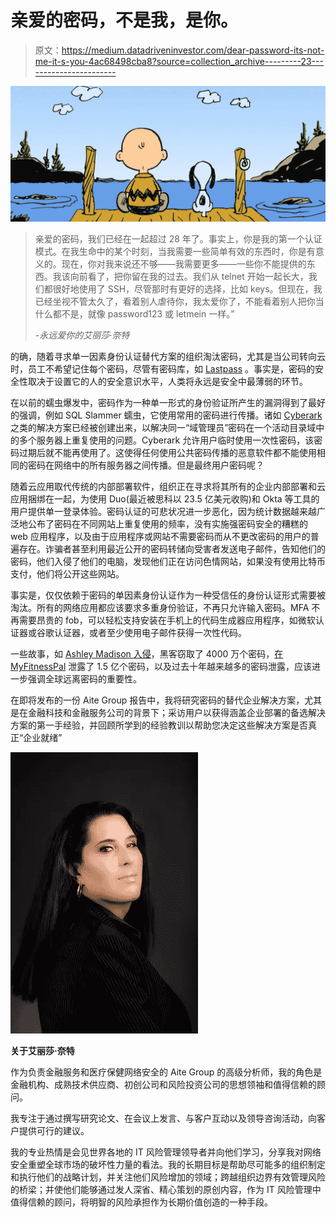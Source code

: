 # 亲爱的密码，不是我，是你。

> 原文：<https://medium.datadriveninvestor.com/dear-password-its-not-me-it-s-you-4ac68498cba8?source=collection_archive---------23----------------------->

![](img/1442c3a5229368aab8a198fa63329d8f.png)

> 亲爱的密码，我们已经在一起超过 28 年了。事实上，你是我的第一个认证模式。在我生命中的某个时刻，当我需要一些简单有效的东西时，你是有意义的。现在，你对我来说还不够——我需要更多——一些你不能提供的东西。我该向前看了，把你留在我的过去。我们从 telnet 开始一起长大，我们都很好地使用了 SSH，尽管那时有更好的选择，比如 keys。但现在，我已经坐视不管太久了，看着别人虐待你，我太爱你了，不能看着别人把你当什么都不是，就像 password123 或 letmein 一样。”
> 
> *-永远爱你的艾丽莎·奈特*

的确，随着寻求单一因素身份认证替代方案的组织淘汰密码，尤其是当公司转向云时，员工不希望记住每个密码，尽管有密码库，如 [Lastpass](http://www.lastpass.com/) 。事实是，密码的安全性取决于设置它的人的安全意识水平，人类将永远是安全中最薄弱的环节。

在以前的蠕虫爆发中，密码作为一种单一形式的身份验证所产生的漏洞得到了最好的强调，例如 SQL Slammer 蠕虫，它使用常用的密码进行传播。诸如 [Cyberark](http://www.cyberark.com/) 之类的解决方案已经被创建出来，以解决同一“域管理员”密码在一个活动目录域中的多个服务器上重复使用的问题。Cyberark 允许用户临时使用一次性密码，该密码过期后就不能再使用了。这使得任何使用公共密码传播的恶意软件都不能使用相同的密码在网络中的所有服务器之间传播。但是最终用户密码呢？

随着云应用取代传统的内部部署软件，组织正在寻求将其所有的企业内部部署和云应用捆绑在一起，为使用 Duo(最近被思科以 23.5 亿美元收购)和 Okta 等工具的用户提供单一登录体验。密码认证的可悲状况进一步恶化，因为统计数据越来越广泛地公布了密码在不同网站上重复使用的频率，没有实施强密码安全的糟糕的 web 应用程序，以及由于应用程序或网站不需要密码而从不更改密码的用户的普遍存在。诈骗者甚至利用最近公开的密码转储向受害者发送电子邮件，告知他们的密码，他们入侵了他们的电脑，发现他们正在访问色情网站，如果没有使用比特币支付，他们将公开这些网站。

事实是，仅仅依赖于密码的单因素身份认证作为一种受信任的身份认证形式需要被淘汰。所有的网络应用都应该要求多重身份验证，不再只允许输入密码。MFA 不再需要昂贵的 fob，可以轻松支持安装在手机上的代码生成器应用程序，如微软认证器或谷歌认证器，或者至少使用电子邮件获得一次性代码。

一些故事，如 [Ashley Madison 入侵](https://nakedsecurity.sophos.com/2015/09/10/11-million-ashley-madison-passwords-cracked-in-10-days/)，黑客窃取了 4000 万个密码，[在 MyFitnessPal](https://www.forbes.com/sites/tonybradley/2018/03/30/security-experts-weigh-in-on-massive-data-breach-of-150-million-myfitnesspal-accounts/#5c18d6e53bba) 泄露了 1.5 亿个密码，以及过去十年越来越多的密码泄露，应该进一步强调全球远离密码的重要性。

在即将发布的一份 Aite Group 报告中，我将研究密码的替代企业解决方案，尤其是在金融科技和金融服务公司的背景下；采访用户以获得涵盖企业部署的备选解决方案的第一手经验，并回顾所学到的经验教训以帮助您决定这些解决方案是否真正“企业就绪”

![](img/c701a3d385adb1064dd22966506670a4.png)

**关于艾丽莎·奈特**

作为负责金融服务和医疗保健网络安全的 Aite Group 的高级分析师，我的角色是金融机构、成熟技术供应商、初创公司和风险投资公司的思想领袖和值得信赖的顾问。

我专注于通过撰写研究论文、在会议上发言、与客户互动以及领导咨询活动，向客户提供可行的建议。

我的专业热情是会见世界各地的 IT 风险管理领导者并向他们学习，分享我对网络安全重塑全球市场的破坏性力量的看法。我的长期目标是帮助尽可能多的组织制定和执行他们的战略计划，并关注他们风险增加的领域；跨越组织边界有效管理风险的桥梁；并使他们能够通过发人深省、精心策划的原创内容，作为 IT 风险管理中值得信赖的顾问，将明智的风险承担作为长期价值创造的一种手段。